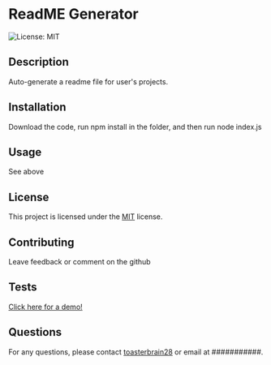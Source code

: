 # ReadME Generator

![License: MIT](https://img.shields.io/badge/License-MIT-yellow.svg)

## Description
Auto-generate a readme file for user's projects.

## Installation
Download the code, run npm install in the folder, and then run node index.js

## Usage
See above

## License
This project is licensed under the [MIT](https://opensource.org/licenses/MIT) license.

## Contributing
Leave feedback or comment on the github

## Tests
[Click here for a demo!](https://drive.google.com/file/d/1_kwPChosZt-LgC0l-lIjFb31gAK6vk74/view?usp=drive_link)

## Questions
For any questions, please contact [toasterbrain28](https://github.com/toasterbrain28) or email at ###########.
